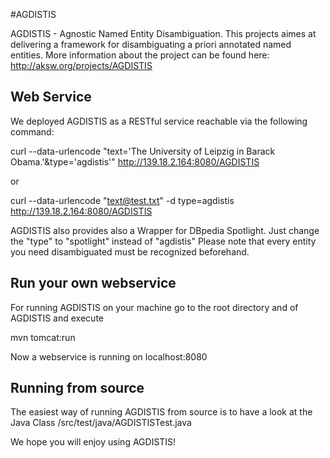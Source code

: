 #AGDISTIS

AGDISTIS - Agnostic Named Entity Disambiguation. This projects aimes at delivering a framework for disambiguating a priori annotated named entities. More information about the project can be found here: http://aksw.org/projects/AGDISTIS

## Web Service

We deployed AGDISTIS as a RESTful service reachable via the following command:

curl --data-urlencode "text='The <entity>University of Leipzig</entity> in <entity>Barack Obama</entity>.'&type='agdistis'" http://139.18.2.164:8080/AGDISTIS

or

curl --data-urlencode "text@test.txt" -d type=agdistis http://139.18.2.164:8080/AGDISTIS

AGDISTIS also provides also a Wrapper for DBpedia Spotlight. Just change the "type" to "spotlight" instead of "agdistis"
Please note that every entity you need disambiguated must be recognized beforehand.

## Run your own webservice

For running AGDISTIS on your machine go to the root directory and of AGDISTIS and execute

mvn tomcat:run

Now a webservice is running on localhost:8080

## Running from source

The easiest way of running AGDISTIS from source is to have a look at the Java Class /src/test/java/AGDISTISTest.java


We hope you will enjoy using AGDISTIS!
